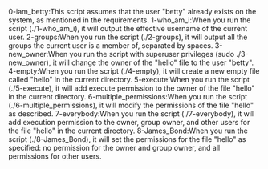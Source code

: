 0-iam_betty:This script assumes that the user "betty" already exists on the system, as mentioned in the requirements.
1-who_am_i:When you run the script (./1-who_am_i), it will output the effective username of the current user.
2-groups:When you run the script (./2-groups), it will output all the groups the current user is a member of, separated by spaces.
3-new_owner:When you run the script with superuser privileges (sudo ./3-new_owner), it will change the owner of the "hello" file to the user "betty".
4-empty:When you run the script (./4-empty), it will create a new empty file called "hello" in the current directory.
5-execute:When you run the script (./5-execute), it will add execute permission to the owner of the file "hello" in the current directory.
6-multiple_permissions:When you run the script (./6-multiple_permissions), it will modify the permissions of the file "hello" as described.
7-everybody:When you run the script (./7-everybody), it will add execution permission to the owner, group owner, and other users for the file "hello" in the current directory.
8-James_Bond:When you run the script (./8-James_Bond), it will set the permissions for the file "hello" as specified: no permission for the owner and group owner, and all permissions for other users.
